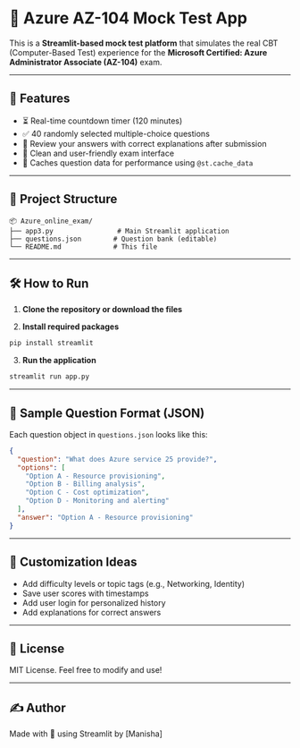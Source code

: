 
# 🧠 Azure AZ-104 Mock Test App

This is a **Streamlit-based mock test platform** that simulates the real CBT (Computer-Based Test) experience for the **Microsoft Certified: Azure Administrator Associate (AZ-104)** exam.

---

## 🚀 Features

- ⏳ Real-time countdown timer (120 minutes)
- ✅ 40 randomly selected multiple-choice questions
- 📘 Review your answers with correct explanations after submission
- 🧠 Clean and user-friendly exam interface
- 💾 Caches question data for performance using `@st.cache_data`

---

## 📁 Project Structure

```
📦 Azure_online_exam/
├── app3.py                # Main Streamlit application
├── questions.json        # Question bank (editable)
└── README.md             # This file
```

---

## 🛠️ How to Run

1. **Clone the repository or download the files**

2. **Install required packages**

```bash
pip install streamlit
```

3. **Run the application**

```bash
streamlit run app.py
```

---

## 🧪 Sample Question Format (JSON)

Each question object in `questions.json` looks like this:

```json
{
  "question": "What does Azure service 25 provide?",
  "options": [
    "Option A - Resource provisioning",
    "Option B - Billing analysis",
    "Option C - Cost optimization",
    "Option D - Monitoring and alerting"
  ],
  "answer": "Option A - Resource provisioning"
}
```

---

## 📌 Customization Ideas

- Add difficulty levels or topic tags (e.g., Networking, Identity)
- Save user scores with timestamps
- Add user login for personalized history
- Add explanations for correct answers

---

## 📄 License

MIT License. Feel free to modify and use!

---

## ✍️ Author

Made with 💙 using Streamlit by [Manisha]
